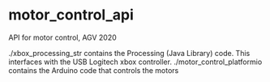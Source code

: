 # motor_control_api
 API for motor control, AGV 2020

./xbox_processing_str contains the Processing (Java Library) code. This interfaces with the USB Logitech xbox controller.
./motor_control_platformio contains the Arduino code that controls the motors
